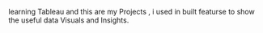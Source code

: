 learning Tableau and this are my Projects ,
i used in built featurse to show the useful data Visuals and Insights.
